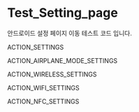 Test_Setting_page
=================

안드로이드 설정 페이지 이동 테스트 코드 입니다.

ACTION_SETTINGS

ACTION_AIRPLANE_MODE_SETTINGS

ACTION_WIRELESS_SETTINGS

ACTION_WIFI_SETTINGS

ACTION_NFC_SETTINGS
